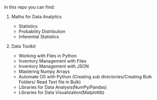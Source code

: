 In this repo you can find:
1. Maths for Data Analytics
   - Statistics
   - Probability Distribution
   - Inferential Statistics

2. Data Toolkit
   - Working with Files in Python
   - Inventory Management with Files
   - Inventory Management with JSON
   - Mastering Numpy Arrays
   - Automate OS with Python (Creating sub directories/Creating Bulk Folders/ Read Text file in Bulk)
   - Libraries for Data Analysis(NumPy/Pandas)
   - Libraries for Data Visualization(Matplotlib)
